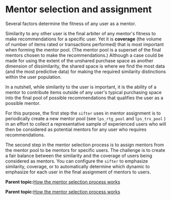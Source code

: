 # Mentor selection and assignment

Several factors determine the fitness of any user as a mentor.

Similarity to any other user is the final arbiter of any mentor's fitness to make recommendations for a specific user. Yet it is **coverage** \(the volume of number of items rated or transactions performed\) that is most important when forming the mentor pool. \(The mentor pool is a superset of the final mentors chosen to make the recommendations.\) Although a case could be made for using the extent of the unshared purchase space as another dimension of dissimilarity, the shared space is where we find the most data \(and the most predictive data\) for making the required similarity distinctions within the user population.

In a nutshell, while similarity to the user is important, it is the ability of a mentor to contribute items outside of any user's typical purchasing space into the final pool of possible recommendations that qualifies the user as a possible mentor.

For this purpose, the first step the `sifter` uses in mentor assignment is to periodically create a new mentor pool \(see `lps_rtg_pool` and `lps_trx_pool` \) in an effort to collect a representative sample of experienced users who will then be considered as potential mentors for any user who requires recommendations.

The second step in the mentor selection process is to assign mentors from the mentor pool to be mentors for specific users. The challenge is to create a fair balance between the similarity and the coverage of users being considered as mentors. You can configure the `sifter` to emphasize similarity, coverage, or to automatically determine which dynamic to emphasize for each user in the final assignment of mentors to users.

**Parent topic:**[How the mentor selection process works](../pzn/pzn_mentor_selection_process.md)

**Parent topic:**[How the mentor selection process works](../pzn/pzn_mentor_selection_process.md)

